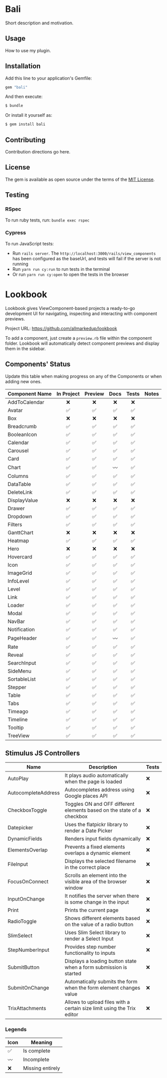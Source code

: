 # Bali

Short description and motivation.

## Usage

How to use my plugin.

## Installation

Add this line to your application's Gemfile:

```ruby
gem "bali"
```

And then execute:

```bash
$ bundle
```

Or install it yourself as:

```bash
$ gem install bali
```

## Contributing

Contribution directions go here.

## License

The gem is available as open source under the terms of the [MIT License](https://opensource.org/licenses/MIT).

## Testing

### RSpec

To run ruby tests, run: `bundle exec rspec`

### Cypress

To run JavaScript tests:

- Run `rails server`. The `http://localhost:3000/rails/view_components` has been configured as the baseUrl, and tests will fail if the server is not running
- Run `yarn run cy:run` to run tests in the terminal
- Or run `yarn run cy:open` to open the tests in the browser

# Lookbook

Lookbook gives ViewComponent-based projects a ready-to-go development UI for navigating, inspecting and interacting with component previews.

Project URL: https://github.com/allmarkedup/lookbook

To add a component, just create a `preview.rb` file within the component folder. Lookbook will automatically detect component previews and display them in the sidebar.

## Components' Status

Update this table when making progress on any of the Components or when adding new ones.

| Component Name |     In Project     |      Preview       |        Docs        |       Tests        | Notes |
| -------------- | :----------------: | :----------------: | :----------------: | :----------------: | ----- |
| AddToCalendar  |        :x:         |        :x:         |        :x:         |        :x:         |       |
| Avatar         | :white_check_mark: | :white_check_mark: | :white_check_mark: | :white_check_mark: |       |
| Box            |        :x:         |        :x:         |        :x:         |        :x:         |       |
| Breadcrumb     | :white_check_mark: | :white_check_mark: | :white_check_mark: | :white_check_mark: |       |
| BooleanIcon    | :white_check_mark: | :white_check_mark: | :white_check_mark: | :white_check_mark: |       |
| Calendar       | :white_check_mark: | :white_check_mark: | :white_check_mark: | :white_check_mark: |       |
| Carousel       | :white_check_mark: | :white_check_mark: | :white_check_mark: | :white_check_mark: |       |
| Card           | :white_check_mark: | :white_check_mark: | :white_check_mark: | :white_check_mark: |       |
| Chart          | :white_check_mark: | :white_check_mark: |    :wavy_dash:     | :white_check_mark: |       |
| Columns        | :white_check_mark: | :white_check_mark: | :white_check_mark: | :white_check_mark: |       |
| DataTable      | :white_check_mark: | :white_check_mark: | :white_check_mark: | :white_check_mark: |       |
| DeleteLink     | :white_check_mark: | :white_check_mark: | :white_check_mark: | :white_check_mark: |       |
| DisplayValue   |        :x:         |        :x:         |        :x:         |        :x:         |       |
| Drawer         | :white_check_mark: | :white_check_mark: | :white_check_mark: | :white_check_mark: |       |
| Dropdown       | :white_check_mark: | :white_check_mark: | :white_check_mark: | :white_check_mark: |       |
| Filters        | :white_check_mark: | :white_check_mark: | :white_check_mark: | :white_check_mark: |       |
| GanttChart     |        :x:         |        :x:         |        :x:         |        :x:         |       |
| Heatmap        | :white_check_mark: | :white_check_mark: | :white_check_mark: | :white_check_mark: |       |
| Hero           |        :x:         |        :x:         |        :x:         |        :x:         |       |
| Hovercard      | :white_check_mark: | :white_check_mark: | :white_check_mark: | :white_check_mark: |       |
| Icon           | :white_check_mark: | :white_check_mark: | :white_check_mark: | :white_check_mark: |       |
| ImageGrid      | :white_check_mark: | :white_check_mark: | :white_check_mark: | :white_check_mark: |       |
| InfoLevel      | :white_check_mark: | :white_check_mark: | :white_check_mark: | :white_check_mark: |       |
| Level          | :white_check_mark: | :white_check_mark: | :white_check_mark: | :white_check_mark: |       |
| Link           | :white_check_mark: | :white_check_mark: | :white_check_mark: | :white_check_mark: |       |
| Loader         | :white_check_mark: | :white_check_mark: | :white_check_mark: | :white_check_mark: |       |
| Modal          | :white_check_mark: | :white_check_mark: | :white_check_mark: | :white_check_mark: |       |
| NavBar         | :white_check_mark: | :white_check_mark: | :white_check_mark: | :white_check_mark: |       |
| Notification   | :white_check_mark: | :white_check_mark: | :white_check_mark: | :white_check_mark: |       |
| PageHeader     | :white_check_mark: | :white_check_mark: |    :wavy_dash:     | :white_check_mark: |       |
| Rate           | :white_check_mark: | :white_check_mark: | :white_check_mark: | :white_check_mark: |       |
| Reveal         | :white_check_mark: | :white_check_mark: | :white_check_mark: | :white_check_mark: |       |
| SearchInput    | :white_check_mark: | :white_check_mark: | :white_check_mark: | :white_check_mark: |       |
| SideMenu       | :white_check_mark: | :white_check_mark: | :white_check_mark: | :white_check_mark: |       |
| SortableList   | :white_check_mark: | :white_check_mark: | :white_check_mark: | :white_check_mark: |       |
| Stepper        | :white_check_mark: | :white_check_mark: | :white_check_mark: | :white_check_mark: |       |
| Table          | :white_check_mark: | :white_check_mark: | :white_check_mark: | :white_check_mark: |       |
| Tabs           | :white_check_mark: | :white_check_mark: | :white_check_mark: | :white_check_mark: |       |
| Timeago        | :white_check_mark: | :white_check_mark: | :white_check_mark: | :white_check_mark: |       |
| Timeline       | :white_check_mark: | :white_check_mark: | :white_check_mark: | :white_check_mark: |       |
| Tooltip        | :white_check_mark: | :white_check_mark: | :white_check_mark: | :white_check_mark: |       |
| TreeView       | :white_check_mark: | :white_check_mark: | :white_check_mark: | :white_check_mark: |       |

## Stimulus JS Controllers

| Name                | Description                                                            | Tests |
| ------------------- | ---------------------------------------------------------------------- | ----- |
| AutoPlay            | It plays audio automatically when the page is loaded                   | :x:   |
| AutocompleteAddress | Autocompletes address using Google places API                          | :x:   |
| CheckboxToggle      | Toggles ON and OFF different elements based on the state of a checkbox | :x:   |
| Datepicker          | Uses the flatpickr library to render a Date Picker                     | :x:   |
| DynamicFields       | Renders input fields dynamically                                       | :x:   |
| ElementsOverlap     | Prevents a fixed elements overlaps a dynamic element                   | :x:   |
| FileInput           | Displays the selected filename in the correct place                    | :x:   |
| FocusOnConnect      | Scrolls an element into the visible area of the browser window         | :x:   |
| InputOnChange       | It notifies the server when there is some change in the input          | :x:   |
| Print               | Prints the current page                                                | :x:   |
| RadioToggle         | Shows different elements based on the value of a radio button          | :x:   |
| SlimSelect          | Uses Slim Select library to render a Select Input                      | :x:   |
| StepNumberInput     | Provides step number functionality to inputs                           | :x:   |
| SubmitButton        | Displays a loading button state when a form submission is started      | :x:   |
| SubmitOnChange      | Automatically submits the form when the form element changes value     | :x:   |
| TrixAttachments     | Allows to upload files with a certain size limit using the Trix editor | :x:   |

### Legends

| Icon               | Meaning          |
| ------------------ | ---------------- |
| :white_check_mark: | Is complete      |
| :wavy_dash:        | Incomplete       |
| :x:                | Missing entirely |
